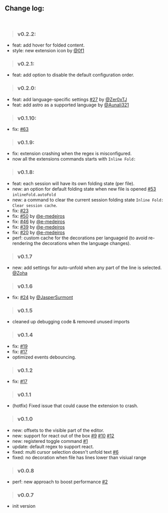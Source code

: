 ## Change log:

<br/>

> ### v0.2.2:
- feat: add hover for folded content.
- style: new extension icon by [@0f1](https://github.com/0f1)

> ### v0.2.1:
- feat: add option to disable the default configuration order.

> ### v0.2.0:
- feat: add language-specific settings [#27](https://github.com/moalamri/vscode-inline-fold/issues/27) by [@Zer0xTJ](https://github.com/Zer0xTJ)
- feat: add astro as a supported language by [@Aunali321](https://github.com/Aunali321)

> ### v0.1.10:
- fix: [#63](https://github.com/moalamri/vscode-inline-fold/issues/63)

> ### v0.1.9:
- fix: extension crashing when the regex is misconfigured.
- now all the extensions commands starts with `Inline Fold:`

> ### v0.1.8:
- feat: each session will have its own folding state (per file).
- new: an option for default folding state when new file is opened [#53](https://github.com/moalamri/vscode-inline-fold/issues/53) `inlineFold.autoFold`
- new: a command to clear the current session folding state `Inline Fold: Clear session cache`.
- fix: [#23](https://github.com/moalamri/vscode-inline-fold/issues/23)
- fix: [#50](https://github.com/moalamri/vscode-inline-fold/issues/50) by [@e-medeiros](https://github.com/e-medeiros)
- fix: [#46](https://github.com/moalamri/vscode-inline-fold/issues/46) by [@e-medeiros](https://github.com/e-medeiros)
- fix: [#39](https://github.com/moalamri/vscode-inline-fold/issues/39) by [@e-medeiros](https://github.com/e-medeiros)
- fix: [#20](https://github.com/moalamri/vscode-inline-fold/issues/20) by [@e-medeiros](https://github.com/e-medeiros)
- perf: custom cache for the decorations per languageid (to avoid re-rendering the decorations when the language changes).

> ### v0.1.7
- new: add settings for auto-unfold when any part of the line is selected. [@Zoha](https://github.com/Zoha)

> ### v0.1.6
- fix: [#24](https://github.com/moalamri/vscode-inline-fold/issues/24) by [@JasperSurmont](https://github.com/JasperSurmont)

> ### v0.1.5
- cleaned up debugging code & removed unused imports

> ### v0.1.4
- fix: [#19](https://github.com/moalamri/vscode-inline-fold/issues/19)
- fix: [#17](https://github.com/moalamri/vscode-inline-fold/issues/17)
- optimized events debouncing.

> ### v0.1.2
- fix: [#17](https://github.com/moalamri/vscode-inline-fold/issues/17)

> ### v0.1.1
- (hotfix) Fixed issue that could cause the extension to crash.

> ### v0.1.0
- new: offsets to the visible part of the editor.
- new: support for react out of the box [#9](https://github.com/moalamri/vscode-inline-fold/issues/9) [#10](https://github.com/moalamri/vscode-inline-fold/issues/10) [#12](https://github.com/moalamri/vscode-inline-fold/issues/12)
- new: registered toggle command [#1](https://github.com/moalamri/vscode-inline-fold/issues/1)
- update: default regex to support react.
- fixed: multi cursor selection doesn't unfold text [#6](https://github.com/moalamri/vscode-inline-fold/issues/6)
- fixed: no decoration when file has lines lower than visiual range

> ### v0.0.8
- perf: new approach to boost performance [#2](https://github.com/moalamri/vscode-inline-fold/issues/2)

> ### v0.0.7
- init version